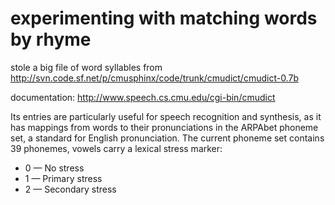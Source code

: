 # experimenting with matching words by rhyme

stole a big file of word syllables from http://svn.code.sf.net/p/cmusphinx/code/trunk/cmudict/cmudict-0.7b

documentation: http://www.speech.cs.cmu.edu/cgi-bin/cmudict

Its entries are particularly useful for speech recognition and synthesis, as it has mappings from words to their pronunciations in the ARPAbet phoneme set, a standard for English pronunciation. The current phoneme set contains 39 phonemes, vowels carry a lexical stress marker:

* 0    — No stress
* 1    — Primary stress
* 2    — Secondary stress

